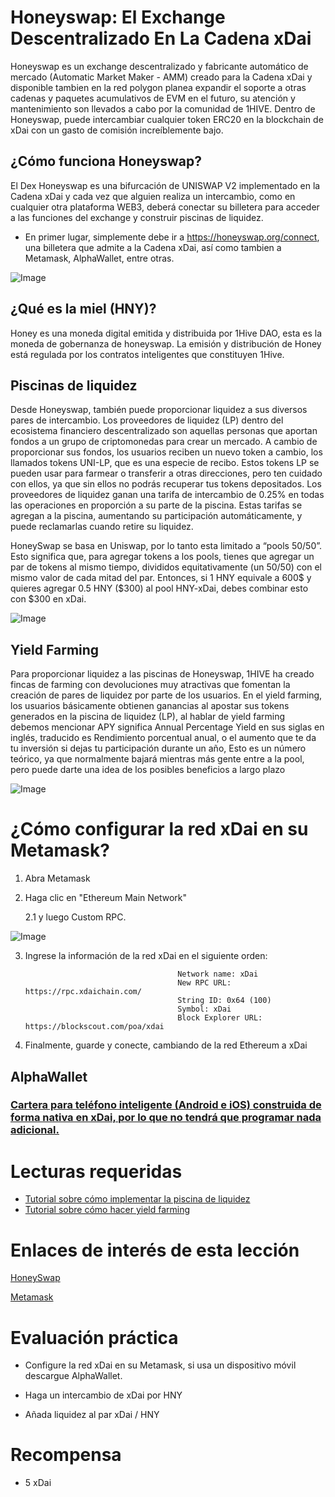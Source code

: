 # Honeyswap: El Exchange Descentralizado En La Cadena xDai

Honeyswap es un exchange descentralizado y fabricante automático de mercado (Automatic Market Maker - AMM) creado para la Cadena xDai y disponible tambien en la red polygon planea expandir el soporte a otras cadenas y paquetes acumulativos de EVM en el futuro, su atención y mantenimiento son llevados a cabo por la comunidad de 1HIVE.
Dentro de Honeyswap, puede intercambiar cualquier token ERC20 en la blockchain de xDai con un gasto de comisión increíblemente bajo.

## ¿Cómo funciona Honeyswap?

El Dex Honeyswap es una bifurcación de UNISWAP V2 implementado en la Cadena xDai y cada vez que alguien realiza un intercambio, como en cualquier otra plataforma WEB3, deberá conectar su billetera para acceder a las funciones del exchange y construir piscinas de liquidez.

* En primer lugar, simplemente debe ir a https://honeyswap.org/connect, una billetera que admite a la Cadena xDai, así como tambien a Metamask, AlphaWallet, entre otras.

![Image](https://user-images.githubusercontent.com/58176712/133015715-aa6aac80-b6ce-419e-ba1c-361728ca507a.png)

## ¿Qué es la miel (HNY)?

Honey es una moneda digital emitida y distribuida por 1Hive DAO, esta es la moneda de gobernanza de honeyswap. La emisión y distribución de Honey está regulada por los contratos inteligentes que constituyen 1Hive.


## Piscinas de liquidez

Desde Honeyswap, también puede proporcionar liquidez a sus diversos pares de intercambio.
Los proveedores de liquidez (LP) dentro del ecosistema financiero descentralizado son aquellas personas que aportan fondos a un grupo de criptomonedas para crear un mercado.
A cambio de proporcionar sus fondos, los usuarios reciben un nuevo token a cambio, los llamados tokens UNI-LP, que es una especie de recibo.
Estos tokens LP se pueden usar para farmear o transferir a otras direcciones, pero ten cuidado con ellos, ya que sin ellos no podrás recuperar tus tokens depositados.
Los proveedores de liquidez ganan una tarifa de intercambio de 0.25% en todas las operaciones en proporción a su parte de la piscina.
Estas tarifas se agregan a la piscina, aumentando su participación automáticamente, y puede reclamarlas cuando retire su liquidez.

HoneySwap se basa en Uniswap, por lo tanto esta limitado a “pools 50/50”. Esto significa que, para agregar tokens a los pools, tienes que agregar un par de tokens al mismo tiempo, divididos equitativamente (un 50/50) con el mismo valor de cada mitad del par.
Entonces, si 1 HNY equivale a 600$ y quieres agregar 0.5 HNY ($300) al pool HNY-xDai, debes combinar esto con $300 en xDai.


![Image](https://user-images.githubusercontent.com/58176712/133016637-39b14536-f69a-49af-89df-1951be31deca.png)



## Yield Farming

Para proporcionar liquidez a las piscinas de Honeyswap, 1HIVE ha creado fincas de farming con devoluciones muy atractivas que fomentan la creación de pares de liquidez por parte de los usuarios. En el yield farming, los usuarios básicamente obtienen ganancias al apostar sus tokens generados en la piscina de liquidez (LP), al hablar de yield farming debemos mencionar APY significa Annual Percentage Yield en sus siglas en inglés, traducido es Rendimiento porcentual anual, o el aumento que te da tu inversión si dejas tu participación durante un año, Esto es un número teórico, ya que normalmente bajará mientras más gente entre a la pool, pero puede darte una idea de los posibles beneficios a largo plazo

![Image](https://user-images.githubusercontent.com/58176712/133018038-60184773-9fc5-46ec-9eef-256cc8898fe3.png)


# ¿Cómo configurar la red xDai en su Metamask?

   1. Abra Metamask

   2. Haga clic en "Ethereum Main Network"

      2.1 y luego Custom RPC.

  ![Image](https://user-images.githubusercontent.com/58176712/133018971-1c3fe5a4-ee0c-4703-b020-ab7859e66fa4.png)

 3. Ingrese la información de la red xDai en el siguiente orden:


                                          Network name: xDai
                                          New RPC URL: https://rpc.xdaichain.com/
                                          String ID: 0x64 (100)
                                          Symbol: xDai
                                          Block Explorer URL: https://blockscout.com/poa/xdai


4. Finalmente, guarde y conecte, cambiando de la red Ethereum a xDai

## AlphaWallet

### [Cartera para teléfono inteligente (Android e iOS) construida de forma nativa en xDai, por lo que no tendrá que programar nada adicional.](https://alphawallet.com/)


# Lecturas requeridas

* [Tutorial sobre cómo implementar la piscina de liquidez](https://honeyswap.org/liquity-pool)
* [Tutorial sobre cómo hacer yield farming](https://honeyswap.org/yield-farming)

# Enlaces de interés de esta lección

[HoneySwap](https://honeyswap.org/)

[Metamask](https://metamask.io/)

# Evaluación práctica

* Configure la red xDai en su Metamask, si usa un dispositivo móvil descargue AlphaWallet.

* Haga un intercambio de xDai por HNY

* Añada liquidez al par xDai / HNY

# Recompensa

* 5 xDai
